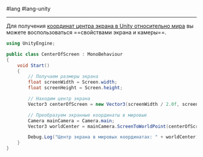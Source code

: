 #lang #lang-unity

---
Для получения <u>координат центра экрана в Unity относительно мира</u> вы можете воспользоваться ==свойствами экрана и камеры==. 

```csharp
using UnityEngine;

public class CenterOfScreen : MonoBehaviour
{
    void Start()
    {
        // Получаем размеры экрана
        float screenWidth = Screen.width;
        float screenHeight = Screen.height;

        // Находим центр экрана
        Vector3 centerOfScreen = new Vector3(screenWidth / 2.0f, screenHeight / 2.0f, 0);

        // Преобразуем экранные координаты в мировые
        Camera mainCamera = Camera.main;
        Vector3 worldCenter = mainCamera.ScreenToWorldPoint(centerOfScreen);

        Debug.Log("Центр экрана в мировых координатах: " + worldCenter);
    }
}
```
